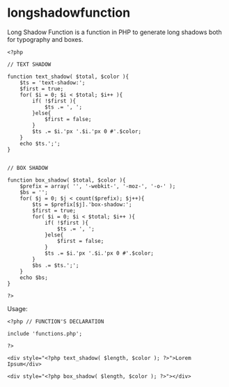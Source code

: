 longshadowfunction
==================

Long Shadow Function is a function in PHP to generate long shadows both for typography and boxes.


	<?php
	
	// TEXT SHADOW
	
	function text_shadow( $total, $color ){
		$ts = 'text-shadow:';
		$first = true;
		for( $i = 0; $i < $total; $i++ ){
			if( !$first ){
				$ts .= ', ';
			}else{
				$first = false;
			}
			$ts .= $i.'px '.$i.'px 0 #'.$color;
		}
		echo $ts.';';
	}
	
	
	// BOX SHADOW
	
	function box_shadow( $total, $color ){
		$prefix = array( '', '-webkit-', '-moz-', '-o-' );
		$bs = '';
		for( $j = 0; $j < count($prefix); $j++){
			$ts = $prefix[$j].'box-shadow:';
			$first = true;
			for( $i = 0; $i < $total; $i++ ){
				if( !$first ){
					$ts .= ', ';
				}else{
					$first = false;
				}
				$ts .= $i.'px '.$i.'px 0 #'.$color;
			}
			$bs .= $ts.';';
		}
		echo $bs;
	}
	
	?>


Usage:

	<?php // FUNCTION'S DECLARATION
        
	include 'functions.php';
        
	?>
        
	<div style="<?php text_shadow( $length, $color ); ?>">Lorem Ipsum</div>
		
	<div style="<?php box_shadow( $length, $color ); ?>"></div>
